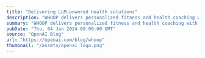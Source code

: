 ```yaml
---
title: "Delivering LLM-powered health solutions"
description: "WHOOP delivers personalized fitness and health coaching with GPT-4."
summary: "WHOOP delivers personalized fitness and health coaching with GPT-4."
pubDate: "Thu, 04 Jan 2024 08:00:00 GMT"
source: "OpenAI Blog"
url: "https://openai.com/blog/whoop"
thumbnail: "/assets/openai_logo.png"
---
```


